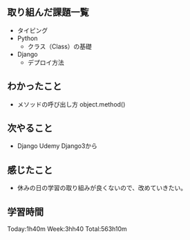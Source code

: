 ## 取り組んだ課題一覧
- タイピング
- Python
    - クラス（Class）の基礎
- Django
    - デプロイ方法
## わかったこと
- メソッドの呼び出し方 object.method()
## 次やること
- Django Udemy Django3から
## 感じたこと
- 休みの日の学習の取り組みが良くないので、改めていきたい。
## 学習時間
Today:1h40m Week:3hh40 Total:563h10m